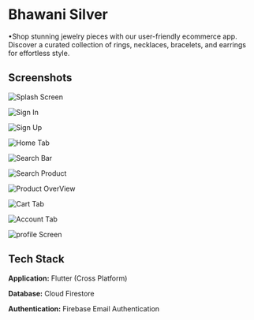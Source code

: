 
# Bhawani Silver

•Shop stunning jewelry pieces with our user-friendly ecommerce app. Discover a curated collection of rings, necklaces, bracelets, and earrings for effortless style.


## Screenshots

![Splash Screen](https://github.com/Rajkumarlohar65/Bhawani-Silver-ScreenShots/blob/main/Splash%20Screen.jpg)

![Sign In](https://github.com/Rajkumarlohar65/Bhawani-Silver-ScreenShots/blob/main/sign%20in%20screen.jpg)

![Sign Up](https://github.com/Rajkumarlohar65/Bhawani-Silver-ScreenShots/blob/main/sign%20up%20screen.jpg)

![Home Tab](https://github.com/Rajkumarlohar65/Bhawani-Silver-ScreenShots/blob/main/Home%20Tab.jpg)

![Search Bar](https://github.com/Rajkumarlohar65/Bhawani-Silver-ScreenShots/blob/main/Search%20Delegate.jpg)

![Search Product](https://github.com/Rajkumarlohar65/Bhawani-Silver-ScreenShots/blob/main/Search%20product.jpg)

![Product OverView](https://github.com/Rajkumarlohar65/Bhawani-Silver-ScreenShots/blob/main/Product%20OverView%20Screen.jpg)

![Cart Tab](https://github.com/Rajkumarlohar65/Bhawani-Silver-ScreenShots/blob/main/Cart%20Tab.jpg)

![Account Tab](https://github.com/Rajkumarlohar65/Bhawani-Silver-ScreenShots/blob/main/Account%20Tab.jpg)

![profile Screen](https://github.com/Rajkumarlohar65/Bhawani-Silver-ScreenShots/blob/main/profile.jpg)

## Tech Stack

**Application:** Flutter (Cross Platform)

**Database:** Cloud Firestore

**Authentication:** Firebase Email Authentication
